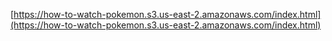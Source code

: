 [https://how-to-watch-pokemon.s3.us-east-2.amazonaws.com/index.html](https://how-to-watch-pokemon.s3.us-east-2.amazonaws.com/index.html)
